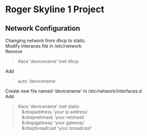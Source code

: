 # Roger Skyline 1 Project

## Network Configuration

Changing network from dhcp to static.  
Modify interaces file in /etc/network.  
Remove  
> iface 'devicename' inet dhcp

Add
> auto 'devicename'

Create new file named 'devicename' in /etc/network/interfaces.d  
Add
> iface 'devicename' inet static  
&nbsp;&nbsp;&nbsp;&nbspaddress 'your ip address'  
&nbsp;&nbsp;&nbsp;&nbspnetmask 'your netmask'  
&nbsp;&nbsp;&nbsp;&nbspgateway 'your gateway'  
&nbsp;&nbsp;&nbsp;&nbspbroadcast 'your broadcast'  